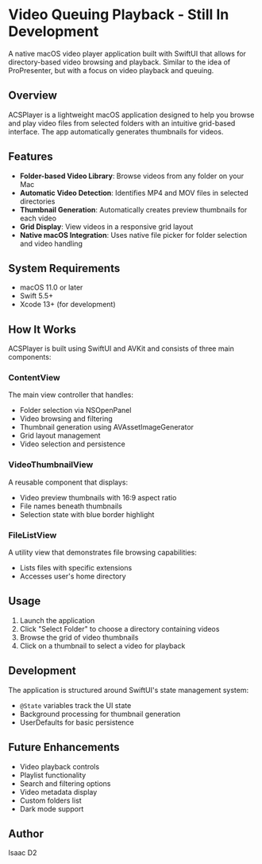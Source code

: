 # Video Queuing Playback - Still In Development

A native macOS video player application built with SwiftUI that allows for directory-based video browsing and playback. Similar to the idea of ProPresenter, but with a focus on video playback and queuing.

## Overview

ACSPlayer is a lightweight macOS application designed to help you browse and play video files from selected folders with an intuitive grid-based interface. The app automatically generates thumbnails for videos.

## Features

- **Folder-based Video Library**: Browse videos from any folder on your Mac
- **Automatic Video Detection**: Identifies MP4 and MOV files in selected directories
- **Thumbnail Generation**: Automatically creates preview thumbnails for each video
- **Grid Display**: View videos in a responsive grid layout
- **Native macOS Integration**: Uses native file picker for folder selection and video handling

## System Requirements

- macOS 11.0 or later
- Swift 5.5+
- Xcode 13+ (for development)

## How It Works

ACSPlayer is built using SwiftUI and AVKit and consists of three main components:

### ContentView
The main view controller that handles:
- Folder selection via NSOpenPanel
- Video browsing and filtering
- Thumbnail generation using AVAssetImageGenerator
- Grid layout management
- Video selection and persistence

### VideoThumbnailView
A reusable component that displays:
- Video preview thumbnails with 16:9 aspect ratio
- File names beneath thumbnails
- Selection state with blue border highlight

### FileListView
A utility view that demonstrates file browsing capabilities:
- Lists files with specific extensions
- Accesses user's home directory

## Usage

1. Launch the application
2. Click "Select Folder" to choose a directory containing videos
3. Browse the grid of video thumbnails
4. Click on a thumbnail to select a video for playback

## Development

The application is structured around SwiftUI's state management system:
- `@State` variables track the UI state
- Background processing for thumbnail generation
- UserDefaults for basic persistence

## Future Enhancements

- Video playback controls
- Playlist functionality
- Search and filtering options
- Video metadata display
- Custom folders list
- Dark mode support

## Author

Isaac D2
